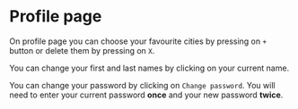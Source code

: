 # Profile page

On profile page you can choose your favourite cities by pressing on `+` button or delete them by pressing on `X`.

You can change your first and last names by clicking on your current name.

You can change your password by clicking on `Change password`. You will need to enter your current password <b>once</b> and your new password <b>twice</b>.